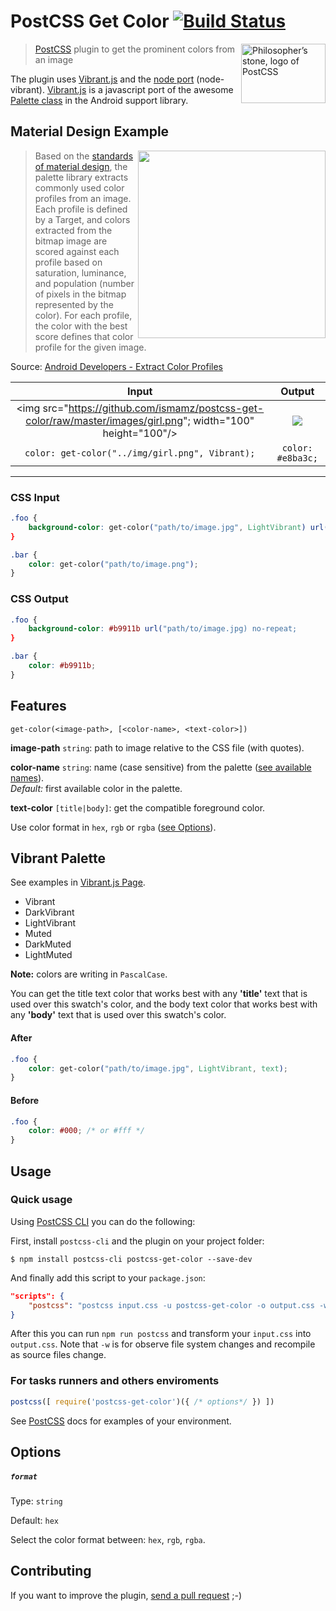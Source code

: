 # PostCSS Get Color [![Build Status][ci-img]][ci]

<img align="right" width="135" height="95" src="http://postcss.github.io/postcss/logo-leftp.png" title="Philosopher’s stone, logo of PostCSS">

> [PostCSS] plugin to get the prominent colors from an image

The plugin uses [Vibrant.js] and the [node port](https://github.com/akfish/node-vibrant) (node-vibrant). [Vibrant.js] is a javascript port of the awesome [Palette class](https://developer.android.com/reference/android/support/v7/graphics/Palette.html) in the Android support library.

[Vibrant.js]: https://github.com/jariz/vibrant.js/
[PostCSS]: https://github.com/postcss/postcss
[ci-img]:  https://travis-ci.org/ismamz/postcss-get-color.svg
[ci]:      https://travis-ci.org/ismamz/postcss-get-color

## Material Design Example

<img src="https://media.giphy.com/media/l1J9BYEg4zGTty9wY/giphy.gif" width="300" align="right"/>


> Based on the [standards of material design](https://material.io/guidelines/style/color.html), the palette library extracts commonly used color profiles from an image. Each profile is defined by a Target, and colors extracted from the bitmap image are scored against each profile based on saturation, luminance, and population (number of pixels in the bitmap represented by the color). For each profile, the color with the best score defines that color profile for the given image.

Source: [Android Developers - Extract Color Profiles](https://developer.android.com/training/material/palette-colors.html#extract-color-profiles)


| Input         | Output        |
|:-------------:|:-------------:|
| <img src="https://github.com/ismamz/postcss-get-color/raw/master/images/girl.png"; width="100" height="100"/> | <img src="https://placehold.it/100/e8ba3c/fff?text=e8ba3c"/> |
| `color: get-color("../img/girl.png", Vibrant);` | `color: #e8ba3c;` |


--- 


### CSS Input

```css
.foo {
    background-color: get-color("path/to/image.jpg", LightVibrant) url("path/to/image.jpg) no-repeat;
}

.bar {
    color: get-color("path/to/image.png");
}
```

### CSS Output

```css
.foo {
    background-color: #b9911b url("path/to/image.jpg) no-repeat;
}

.bar {
    color: #b9911b;
}
```

## Features

```
get-color(<image-path>, [<color-name>, <text-color>])
```

**image-path** `string`: path to image relative to the CSS file (with quotes).

**color-name** `string`: name (case sensitive) from the palette ([see available names](#vibrant-palette)). <br> _Default:_ first available color in the palette. 

**text-color** `[title|body]`: get the compatible foreground color.


Use color format in `hex`, `rgb` or `rgba` ([see Options](#options)).


## Vibrant Palette

See examples in [Vibrant.js Page](http://jariz.github.io/vibrant.js/).

- Vibrant
- DarkVibrant
- LightVibrant
- Muted
- DarkMuted
- LightMuted

**Note:** colors are writing in `PascalCase`.

You can get the title text color that works best with any **'title'** text that is used over this swatch's color, and the body text color that works best with any **'body'** text that is used over this swatch's color.

#### After

```css
.foo {
    color: get-color("path/to/image.jpg", LightVibrant, text);
}
```

#### Before

```css
.foo {
    color: #000; /* or #fff */
}
```

## Usage

### Quick usage

Using [PostCSS CLI](https://github.com/postcss/postcss-cli) you can do the following:

First, install `postcss-cli` and the plugin on your project folder:

```
$ npm install postcss-cli postcss-get-color --save-dev
```

And finally add this script to your `package.json`:

```json
"scripts": {
    "postcss": "postcss input.css -u postcss-get-color -o output.css -w"
}
```

After this you can run `npm run postcss` and transform your `input.css` into `output.css`. Note that `-w` is for observe file system changes and recompile as source files change.

### For tasks runners and others enviroments

```js
postcss([ require('postcss-get-color')({ /* options*/ }) ])
```

See [PostCSS] docs for examples of your environment.

## Options

##### `format`

Type: `string`

Default: `hex`

Select the color format between: `hex`, `rgb`, `rgba`.

## Contributing

If you want to improve the plugin, [send a pull request](https://github.com/ismamz/postcss-get-color/pull/new/master) ;-)
